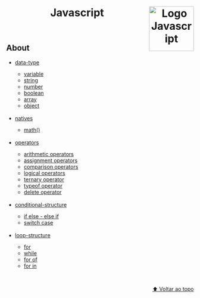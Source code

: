 <div id="top" align="center";>
  <h1>Javascript
    <img align="right";
    width="120px"
    src="https://cdn-icons-png.flaticon.com/512/5968/5968292.png"
    alt="Logo Javascript" />
  </h1>
</div>

</br>
<h2>About</h2>
<ul>
  <li><a href="./study-material/data-type">data-type</a></li>
    <ul>
      <li><a href="./study-material/data-type/variable.js">variable</a></li>
      <li><a href="./study-material/data-type/string.js">string</a></li>
      <li><a href="./study-material/data-type/number.js">number</a></li>
      <li><a href="./study-material/data-type/boolean.js">boolean</a></li>
      <li><a href="./study-material/data-type/array.js">array</a></li>
      <li><a href="./study-material/data-type/object.js">object</a></li>
    </ul>
<br>
  <li><a href="./study-material/natives">natives</a></li>
    <ul>
      <li><a href="./study-material/natives.js/math.js">math()</a></li>
    </ul>
<br>
  <li><a href="./study-material/operators">operators</a></li>
    <ul>
      <li><a href="./study-material/operators.js/arithmetic-operators.js">arithmetic operators</a></li>
      <li><a href="./study-material/operators.js/assignment-operators.js">assignment operators</a></li>
      <li><a href="./study-material/operators.js/comparison-operators.js">comparison operators</a></li>
      <li><a href="./study-material/operators.js/logical-operators.js">logical operators</a></li>
      <li><a href="./study-material/operators.js/ternary-operator.js">ternary operator</a></li>
      <li><a href="./study-material/operators.js/typeof-operator.js">typeof operator</a></li>
      <li><a href="./study-material/operators.js/delete-operator.js">delete operator</a></li>
    </ul>
<br>
  <li><a href="./study-material/conditional-structure">conditional-structure</a></li>
    <ul>
      <li><a href="./study-material/conditional-structure/if-else.js">if else - else if</a></li>
      <li><a href="./study-material/conditional-structure/switch-case.js">switch case</a></li>
    </ul>
<br>
  <li><a href="./study-material/loop-structure">loop-structure</a></li>
    <ul>
      <li><a href="./study-material/loop-structure/for.js">for</a></li>
      <li><a href="./study-material/loop-structure/while.js">while</a></li>
      <li><a href="./study-material/loop-structure/for-of.js">for of</a></li>
      <li><a href="./study-material/loop-structure/for-in.js">for in</a></li>
    </ul>
</ul>

</br>

<p align="right"><a href="#top">⬆️ Voltar ao topo</a></p>
</br>
